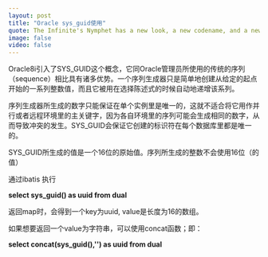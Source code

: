 ```yaml
---
layout: post
title: "Oracle sys_guid使用"
quote: The Infinite's Nymphet has a new look, a new codename, and a new platform!
image: false
video: false
---
```


Oracle8i引入了SYS_GUID这个概念，它同Oracle管理员所使用的传统的序列（sequence）相比具有诸多优势。一个序列生成器只是简单地创建从给定的起点开始的一系列整数值，而且它被用在选择陈述式的时候自动地递增该系列。

序列生成器所生成的数字只能保证在单个实例里是唯一的，这就不适合将它用作并行或者远程环境里的主关键字，因为各自环境里的序列可能会生成相同的数字，从而导致冲突的发生。SYS_GUID会保证它创建的标识符在每个数据库里都是唯一的。

SYS_GUID所生成的值是一个16位的原始值。序列所生成的整数不会使用16位（的值）

通过ibatis 执行

**select sys_guid() as uuid from dual** 

返回map时，会得到一个key为uuid, value是长度为16的数组。

如果想要返回一个value为字符串，可以使用concat函数；即：

**select concat(sys_guid(),'') as uuid from dual**
